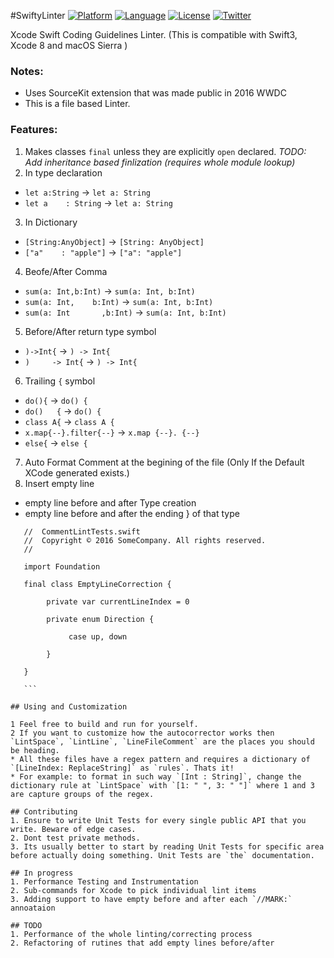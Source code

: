 #SwiftyLinter
[![Platform](https://img.shields.io/badge/platform-xcode8-blue.svg?style=flat
)](https://developer.apple.com/iphone/index.action)
[![Language](https://img.shields.io/badge/language-swift3-brightgreen.svg?style=flat
)](https://developer.apple.com/swift)
[![License](http://img.shields.io/badge/license-MIT-lightgrey.svg?style=flat
)](http://mit-license.org)
[![Twitter](https://img.shields.io/badge/twitter-@kandelvijaya-blue.svg?style=flat)](http://twitter.com/kandelvijaya)

Xcode Swift Coding Guidelines Linter. 
(This is compatible with Swift3, Xcode 8 and macOS Sierra )

### Notes:
- Uses SourceKit extension that was made public in 2016 WWDC
- This is a file based Linter. 


### Features:
1. Makes classes `final` unless they are explicitly ```open``` declared.
      *TODO: Add inheritance based finlization (requires whole module lookup)*
2. In type declaration
  * `let a:String` -> `let a: String`
  * `let a    : String` ->  `let a: String`
3. In Dictionary
  * `[String:AnyObject]` -> `[String: AnyObject]` 
  * `["a"    : "apple"]` -> `["a": "apple"]`
4. Beofe/After Comma
  * `sum(a: Int,b:Int)` -> `sum(a: Int, b:Int)`
  * `sum(a: Int,    b:Int)` -> `sum(a: Int, b:Int)`
  * `sum(a: Int       ,b:Int)` -> `sum(a: Int, b:Int)`
5. Before/After return type symbol
  * `)->Int{` -> `) -> Int{` 
  * `)     -> Int{` ->  `) -> Int{`
6. Trailing `{` symbol
  * `do(){` -> `do() {` 
  * `do()   {` -> `do() {` 
  * `class A{` -> `class A {`
  * `x.map{--}.filter{--}` -> `x.map {--}. {--}`
  * `else{` -> `else {`
7. Auto Format Comment at the begining of the file (Only If the Default XCode generated exists.)
8. Insert empty line
  * empty line before and after Type creation
  * empty line before and after the ending } of that type

  ```//
     //  CommentLintTests.swift
     //  Copyright © 2016 SomeCompany. All rights reserved.
     //
     
     import Foundation

     final class EmptyLineCorrection {

          private var currentLineIndex = 0

          private enum Direction {

               case up, down

          }
     
     }
     
     ```

## Using and Customization

1 Feel free to build and run for yourself.
2 If you want to customize how the autocorrector works then `LintSpace`, `LintLine`, `LineFileComment` are the places you should be heading.
  * All these files have a regex pattern and requires a dictionary of `[LineIndex: ReplaceString]` as `rules`. Thats it! 
  * For example: to format in such way `[Int : String]`, change the dictionary rule at `LintSpace` with `[1: " ", 3: " "]` where 1 and 3 are capture groups of the regex.

## Contributing
1. Ensure to write Unit Tests for every single public API that you write. Beware of edge cases. 
2. Dont test private methods.
3. Its usually better to start by reading Unit Tests for specific area before actually doing something. Unit Tests are `the` documentation.

## In progress
1. Performance Testing and Instrumentation
2. Sub-commands for Xcode to pick individual lint items
3. Adding support to have empty before and after each `//MARK:` annoataion

## TODO
1. Performance of the whole linting/correcting process
2. Refactoring of rutines that add empty lines before/after 
